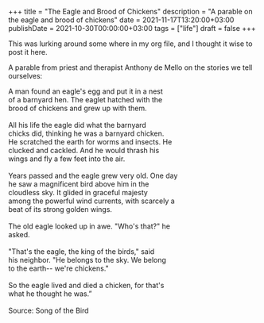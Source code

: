 +++
title = "The Eagle and Brood of Chickens"
description = "A parable on the eagle and brood of chickens"
date = 2021-11-17T13:20:00+03:00
publishDate = 2021-10-30T00:00:00+03:00
tags = ["life"]
draft = false
+++

This was lurking around some where in my org file, and I thought it
wise to post it here.

A parable from priest and therapist Anthony de
Mello on the stories we tell ourselves:

<p class="verse">
A man found an eagle's egg and put it in a nest<br />
of a barnyard hen.  The eaglet hatched with the<br />
brood of chickens and grew up with them.<br />
<br />
All his life the eagle did what the barnyard<br />
chicks did, thinking he was a barnyard chicken.<br />
He scratched the earth for worms and insects.  He<br />
clucked and cackled.  And he would thrash his<br />
wings and fly a few feet into the air.<br />
<br />
Years passed and the eagle grew very old.  One day<br />
he saw a magnificent bird above him in the<br />
cloudless sky. It glided in graceful majesty<br />
among the powerful wind currents, with scarcely a<br />
beat of its strong golden wings.<br />
<br />
The old eagle looked up in awe.  "Who's that?" he<br />
asked.<br />
<br />
"That's the eagle, the king of the birds," said<br />
his neighbor.  "He belongs to the sky.  We belong<br />
to the earth-- we're chickens."<br />
<br />
So the eagle lived and died a chicken, for that's<br />
what he thought he was.”<br />
<br />
Source: Song of the Bird<br />
</p>
